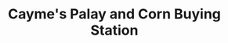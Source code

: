 ---
title: "Cayme's Palay and Corn Buying Station"
url: /san-juan/caymes-palay-and-corn-buying-station/
shop: Baustoffe
---